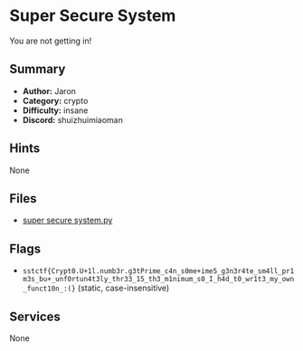 
# Super Secure System
You are not getting in!


## Summary
- **Author:** Jaron
- **Category:** crypto
- **Difficulty:** insane
- **Discord:** shuizhuimiaoman

## Hints
None

## Files
- [super secure system.py](<dist/super secure system.py>)

## Flags
- `sstctf{Crypt0.U+1l.numb3r.g3tPrime_c4n_s0me+ime5_g3n3r4te_sm4ll_pr1m3s_bu+_unf0rtun4t3ly_thr33_15_th3_m1nimum_s0_I_h4d_t0_wr1t3_my_own_funct10n_:(}` (static, case-insensitive)

## Services
None

